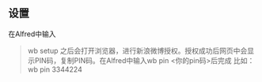## 设置
在Alfred中输入
> wb setup
之后会打开浏览器，进行新浪微博授权。授权成功后网页中会显示PIN码，复制PIN码。在Alfred中输入wb pin <你的pin码>后完成
比如：
> wb pin 3344224
